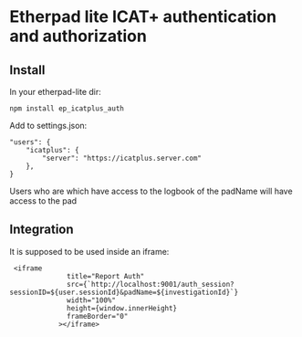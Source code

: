 # Etherpad lite ICAT+ authentication and authorization

## Install

In your etherpad-lite dir:

    npm install ep_icatplus_auth

Add to settings.json:

```
"users": {
    "icatplus": {
        "server": "https://icatplus.server.com"
    },
}
```

Users who are which have access to the logbook of the padName will have access to the pad

## Integration

It is supposed to be used inside an iframe:

```
 <iframe
              title="Report Auth"
              src={`http://localhost:9001/auth_session?sessionID=${user.sessionId}&padName=${investigationId}`}
              width="100%"
              height={window.innerHeight}
              frameBorder="0"
            ></iframe>
```
